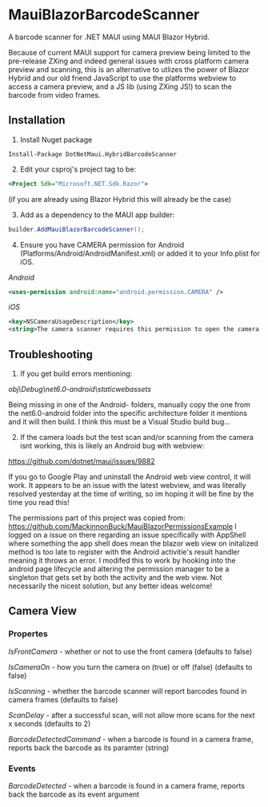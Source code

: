# MauiBlazorBarcodeScanner
A barcode scanner for .NET MAUI using MAUI Blazor Hybrid.

Because of current MAUI support for camera preview being limited to the pre-release ZXing and indeed general issues with cross platform camera preview
and scanning, this is an alternative to utlizes the power of Blazor Hybrid and our old friend JavaScript to use the platforms webview to access a camera
preview, and a JS lib (using ZXing JS!) to scan the barcode from video frames.

## Installation
1. Install Nuget package
```
Install-Package DotNetMaui.HybridBarcodeScanner
```

2. Edit your csproj's project tag to be:

```xml
<Project Sdk="Microsoft.NET.Sdk.Razor">
```

(if you are already using Blazor Hybrid this will already be the case)

3. Add as a dependency to the MAUI app builder:
```cs
builder.AddMauiBlazorBarcodeScanner();
```

4. Ensure you have CAMERA permission for Android (Platforms/Android/AndroidManifest.xml) or added it to your Info.plist for iOS.

*Android*
```xml
<uses-permission android:name="android.permission.CAMERA" />
```

*iOS*
```xml
<key>NSCameraUsageDescription</key>
<string>The camera scanner requires this permission to open the camera and look for barcodes to scan.</string>
```

## Troubleshooting
1. If you get build errors mentioning:

_obj\Debug\net6.0-android\staticwebassets_

Being missing in one of the Android- folders, manually copy the one from the net6.0-android folder into the specific architecture folder it
mentions and it will then build.
I think this must be a Visual Studio build bug...

2. If the camera loads but the test scan and/or scanning from the camera isnt working, this is likely an Android bug with webview:

https://github.com/dotnet/maui/issues/9882

If you go to Google Play and uninstall the Android web view control, it will work. It appears to be an issue with the latest webview, 
and was literally resolved yesterday at the time of writing, so im hoping it will be fine by the time you read this!

The permissions part of this project was copied from:
https://github.com/MackinnonBuck/MauiBlazorPermissionsExample
I logged on a issue on there regarding an issue specifically with AppShell where something the app shell does mean the blazor web view on 
initalized method is too late to register with the Android activitie's result handler meaning it throws an error. I modifed this to work by
hooking into the android page lifecycle and altering the permission manager to be a singleton that gets set by both the activity and the web view.
Not necessarily the nicest solution, but any better ideas welcome!

## Camera View
### Propertes

*IsFrontCamera* - whether or not to use the front camera (defaults to false)

*IsCameraOn* - how you turn the camera on (true) or off (false) (defaults to false)

*IsScanning* - whether the barcode scanner will report barcodes found in camera frames (defaults to false)

*ScanDelay* - after a successful scan, will not allow more scans for the next x seconds (defaults to 2)

*BarcodeDetectedCommand* - when a barcode is found in a camera frame, reports back the barcode as its paramter (string)

### Events

*BarcodeDetected* - when a barcode is found in a camera frame, reports back the barcode as its event argument
